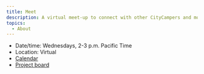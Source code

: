 ```yaml
---
title: Meet
description: A virtual meet-up to connect with other CityCampers and move projects forward.
topics:
  - About
---
```


- Date/time: Wednesdays, 2-3 p.m. Pacific Time
- Location: Virtual
- [Calendar](https://calendar.google.com/calendar/u/5?cid=Y2l0eWNhbXB0ZWFtQGdtYWlsLmNvbQ)
- [Project board](https://github.com/orgs/CityCamp/projects/1/views/1)